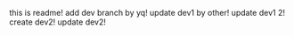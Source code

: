 this is readme!
add dev branch by yq!
update dev1 by other!
update dev1 2!
create dev2!
update dev2!
